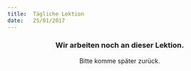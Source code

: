 ```yaml
---
title:  Tägliche Lektion
date:   25/01/2017
---
```


### <center>Wir arbeiten noch an dieser Lektion.</center>
<center>Bitte komme später zurück.</center>